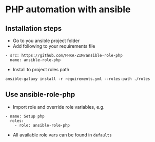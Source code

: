 # PHP automation with ansible

## Installation steps

- Go to you ansible project folder
- Add following to your requirements file

```
- src: https://github.com/PHKA-ZIM/ansible-role-php
  name: ansible-role-php
```

- Install to project roles path
```
ansible-galaxy install -r requirements.yml --roles-path ./roles
```

## Use ansible-role-php

- Import role and override role variables, e.g.
```
- name: Setup php
  roles:
    - role: ansible-role-php
```

- All available role vars can be found in `defaults`
